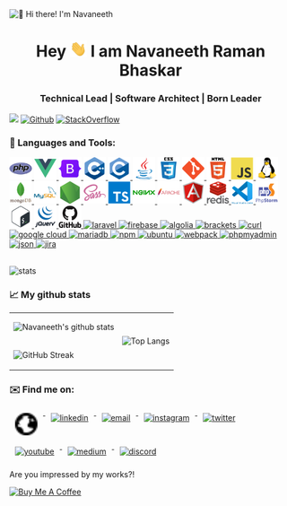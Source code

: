 <img src="https://avatars.githubusercontent.com/u/32593901?v=4" alt="👋 Hi there! I'm Navaneeth" width=50%/>
<h1 align="center"> Hey <img src="https://raw.githubusercontent.com/ABSphreak/ABSphreak/master/gifs/Hi.gif" width="30px"> I am Navaneeth Raman Bhaskar</h1>
<h3 align="center">Technical Lead | Software Architect | Born Leader</h3>

![](https://visitor-badge.laobi.icu/badge?page_id=navaneeth-raman-bhaskar)
[![Github](https://img.shields.io/github/followers/navaneeth-raman-bhaskar?label=Follow&style=social)](https://github.com/navaneeth-raman-bhaskar)
[![StackOverflow](https://img.shields.io/stackexchange/stackoverflow/r/8886489?color=orange&label=reputation&logo=stackoverflow&style=for-the-badge&cacheSeconds=86400)](https://stackoverflow.com/users/8886489/navaneeth-raman-bhaskar)

### 🧰 Languages and Tools:
<div> 

  <a href="https://php.net" target="_blank">
      <img src="https://raw.githubusercontent.com/devicons/devicon/master/icons/php/php-original.svg" alt="php" width="40" />
  </a>

<a href="https://vuejs.org" target="_blank">
       <img src="https://raw.githubusercontent.com/devicons/devicon/master/icons/vuejs/vuejs-original.svg" alt="vuejs" width="40" />
  </a>

  <a href="https://getbootstrap.com" target="_blank">
      <img src="https://raw.githubusercontent.com/devicons/devicon/master/icons/bootstrap/bootstrap-original.svg" alt="bootstrap" width="40" />
  </a>

  <a href="https://www.w3schools.com/cpp/" target="_blank">
  <img src="https://raw.githubusercontent.com/devicons/devicon/master/icons/cplusplus/cplusplus-original.svg" alt="cplusplus" width="40" />
  </a> 

 <a href="https://www.tutorialspoint.com/cprogramming" target="_blank">
  <img src="https://raw.githubusercontent.com/devicons/devicon/master/icons/c/c-original.svg" alt="c" width="40" />
  </a> 

<a href="https://www.tutorialspoint.com/java8" target="_blank">
  <img src="https://raw.githubusercontent.com/devicons/devicon/master/icons/java/java-original.svg" alt="java" width="40" />
  </a>

  <a href="https://www.w3schools.com/css/" target="_blank">
      <img src="https://raw.githubusercontent.com/devicons/devicon/master/icons/css3/css3-original-wordmark.svg" alt="css3" width="40" />
  </a>

  <a href="https://git-scm.com/" target="_blank">
  <img src="https://raw.githubusercontent.com/devicons/devicon/master/icons/git/git-original.svg" alt="git" width="40" />
  </a>

  <a href="https://html.spec.whatwg.org/multipage/" target="_blank">
      <img src="https://raw.githubusercontent.com/devicons/devicon/master/icons/html5/html5-original-wordmark.svg" alt="html5" width="40" />
  </a>

  <a href="https://developer.mozilla.org/en-US/docs/Web/JavaScript" target="_blank">
  <img src="https://raw.githubusercontent.com/devicons/devicon/master/icons/javascript/javascript-original.svg" alt="javascript" width="40" />
  </a>

  <a href="https://www.linux.org/" target="_blank">
      <img src="https://raw.githubusercontent.com/devicons/devicon/master/icons/linux/linux-original.svg" alt="linux" width="40" />
  </a>

  <a href="https://www.mongodb.com/" target="_blank">
      <img src="https://raw.githubusercontent.com/devicons/devicon/master/icons/mongodb/mongodb-original-wordmark.svg" alt="mongodb" width="40" />
  </a>

  <a href="https://www.mysql.com/" target="_blank">
      <img src="https://raw.githubusercontent.com/devicons/devicon/master/icons/mysql/mysql-original-wordmark.svg" alt="mysql" width="40" />
  </a>

  <a href="https://nodejs.org" target="_blank">
      <img src="https://raw.githubusercontent.com/devicons/devicon/master/icons/nodejs/nodejs-original.svg" alt="nodejs" width="40" />
  </a>

  <a href="https://sass-lang.com" target="_blank">
      <img src="https://raw.githubusercontent.com/devicons/devicon/master/icons/sass/sass-original.svg" alt="sass" width="40" />
  </a>

<a href="https://www.typescriptlang.org/" target="_blank">
      <img src="https://raw.githubusercontent.com/devicons/devicon/master/icons/typescript/typescript-original.svg" alt="typescript" width="40" />
  </a>

<a href="https://www.nginx.com/" target="_blank">
      <img src="https://raw.githubusercontent.com/devicons/devicon/master/icons/nginx/nginx-original.svg" alt="nginx" width="40" />
  </a>

<a href="https://www.apache.org/" target="_blank">
      <img src="https://raw.githubusercontent.com/devicons/devicon/master/icons/apache/apache-original-wordmark.svg" alt="apache" width="40" />
  </a>

<a href="https://angular.io/" target="_blank">
      <img src="https://raw.githubusercontent.com/devicons/devicon/master/icons/angularjs/angularjs-original.svg" alt="angular" width="40" />
  </a>

<a href="https://redis.io/" target="_blank">
      <img src="https://raw.githubusercontent.com/devicons/devicon/master/icons/redis/redis-original-wordmark.svg" alt="redis" width="40" />
  </a>

<a href="https://code.visualstudio.com/" target="_blank">
      <img src="https://raw.githubusercontent.com/devicons/devicon/master/icons/vscode/vscode-original-wordmark.svg" alt="vscode" width="40" />
  </a>

<a href="https://jetbrains.com/phpstorm/" target="_blank">
      <img src="https://raw.githubusercontent.com/devicons/devicon/master/icons/phpstorm/phpstorm-original-wordmark.svg" alt="phpstorm" width="40" />
  </a>

<a href="https://linuxconfig.org/bash-scripting-tutorial-for-beginners" target="_blank">
      <img src="https://raw.githubusercontent.com/devicons/devicon/master/icons/bash/bash-original.svg" alt="bash" width="40" />
  </a>

<a href="https://jquery.com/" target="_blank">
      <img src="https://raw.githubusercontent.com/devicons/devicon/master/icons/jquery/jquery-original-wordmark.svg" alt="jquery" width="40" />
  </a>

<a href="https://github.com/" target="_blank">
      <img src="https://raw.githubusercontent.com/devicons/devicon/master/icons/github/github-original-wordmark.svg" alt="github" width="40" />
  </a>

  <a href="https://laravel.com/" target="_blank">
      <img src="https://www.vectorlogo.zone/logos/laravel/laravel-icon.svg" alt="laravel" width="40" />
  </a>

 <a href="https://firebase.google.com/" target="_blank">
      <img src="https://www.vectorlogo.zone/logos/firebase/firebase-icon.svg" alt="firebase" width="40" />
  </a>

 <a href="https://www.algolia.com/" target="_blank">
      <img src="https://www.vectorlogo.zone/logos/algolia/algolia-icon.svg" alt="algolia" width="40" />
  </a>

 <a href="https://brackets.io/" target="_blank">
      <img src="https://www.vectorlogo.zone/logos/bracketsio/bracketsio-icon.svg" alt="brackets" width="40" />
  </a>

<a href="https://curl.se/" target="_blank">
      <img src="https://www.vectorlogo.zone/logos/curl_haxx/curl_haxx-ar21.svg" alt="curl" width="40" />
  </a>

<a href="https://cloud.google.com/gcp" target="_blank">
      <img src="https://www.vectorlogo.zone/logos/google_cloud/google_cloud-icon.svg" alt="google cloud" width="40" />
  </a>

<a href="https://mariadb.org/" target="_blank">
      <img src="https://www.vectorlogo.zone/logos/mariadb/mariadb-icon.svg" alt="mariadb" width="40" />
  </a>

<a href="https://www.npmjs.com/" target="_blank">
      <img src="https://www.vectorlogo.zone/logos/npmjs/npmjs-ar21.svg" alt="npm" width="40" />
  </a>

<a href="https://ubuntu.com/" target="_blank">
      <img src="https://www.vectorlogo.zone/logos/ubuntu/ubuntu-icon.svg" alt="ubuntu" width="40" />
  </a>

<a href="https://webpack.js.org/" target="_blank">
      <img src="https://www.vectorlogo.zone/logos/js_webpack/js_webpack-icon.svg" alt="webpack" width="40" />
  </a>

<a href="https://www.phpmyadmin.net/" target="_blank">
      <img src="https://www.vectorlogo.zone/logos/phpmyadmin/phpmyadmin-ar21.svg" alt="phpmyadmin" width="40" />
  </a>

<a href="https://www.json.org/" target="_blank">
      <img src="https://www.vectorlogo.zone/logos/json/json-icon.svg" alt="json" width="40" />
  </a>

<a href="https://www.atlassian.com/software/jira" target="_blank">
      <img src="https://www.vectorlogo.zone/logos/atlassian_jira/atlassian_jira-icon.svg" alt="jira" width="40" />
  </a>

</div>

<br/>


<p>
  <img src="https://github-profile-trophy.vercel.app/?username=guilyx&column=6&rank=SSS,SS,S,AAA,AA,A,B,C"  alt="stats"/>
</p>


### 📈 My github stats

<table style="border: collapse">
<tr>
<td>

![Navaneeth's github stats](https://bad-apple-github-readme.vercel.app/api?show_bg=1&username=navaneeth-raman-bhaskar&show_icons=true)
</td>
<td rowspan="2">

![Top Langs](https://github-readme-stats.vercel.app/api/top-langs/?username=navaneeth-raman-bhaskar)
</td>
</tr>
<tr>
<td>

![GitHub Streak](https://github-readme-streak-stats.herokuapp.com/?user=navaneeth-raman-bhaskar)
</td>
</tr>


</table>

### ✉️ Find me on:

 <a href="https://stackoverflow.com/users/story/8886489" target="_blank" rel="noopener noreferrer"> 
   <img src="https://raw.githubusercontent.com/iconic/open-iconic/master/svg/globe.svg" alt="user story" height="40" style="vertical-align:top; margin:10px"> 
  </a>

 <a href="https://linkedin.com/in/navaneethramanbhaskar" target="_blank" rel="noopener noreferrer"> 
   <img src="https://cdn.jsdelivr.net/npm/simple-icons@v3/icons/linkedin.svg" alt="linkedin" height="40" style="vertical-align:top; margin:10px">
  </a>

 <a href="mailto:navaneethbhasuram@gmail.com"> 
   <img src="https://cdn.jsdelivr.net/npm/simple-icons@v3/icons/gmail.svg" alt="email" height="40" style="vertical-align:top; margin:10px">
  </a>

<a href="https://instagram.com/navaneeth_raman_bhaskar" target="_blank" rel="noopener noreferrer"> 
   <img src="https://cdn.jsdelivr.net/npm/simple-icons@v3/icons/instagram.svg" alt="instagram" height="40" style="vertical-align:top; margin:10px">
  </a>

<a href="https://twitter.com/v_navaneeth" target="_blank" rel="noopener noreferrer"> 
   <img src="https://cdn.jsdelivr.net/npm/simple-icons@v3/icons/twitter.svg" alt="twitter" height="40" style="vertical-align:top; margin:10px">
  </a>

<a href="https://studio.youtube.com/channel/UCx5mowk9guYxn1nk_34PVVw" target="_blank" rel="noopener noreferrer"> 
   <img src="https://cdn.jsdelivr.net/npm/simple-icons@v3/icons/youtube.svg" alt="youtube" height="40" style="vertical-align:top; margin:10px">
  </a>

<a href="https://medium.com/@navaneethramanbhaskar" target="_blank" rel="noopener noreferrer"> 
   <img src="https://cdn.jsdelivr.net/npm/simple-icons@v3/icons/medium.svg" alt="medium" height="40" style="vertical-align:top; margin:10px">
  </a>

<a href="https://discord.com/channels/GOD%20of%20THUNDER#0164" target="_blank" rel="noopener noreferrer"> 
   <img src="https://cdn.jsdelivr.net/npm/simple-icons@v3/icons/discord.svg" alt="discord" height="40" style="vertical-align:top; margin:10px">
  </a>

Are you impressed by my works?!

<a href="https://buymeacoffee.com/navaneethv">
<img src="https://cdn.buymeacoffee.com/buttons/v2/default-red.png" alt="Buy Me A Coffee" width="150" >
</a
             
